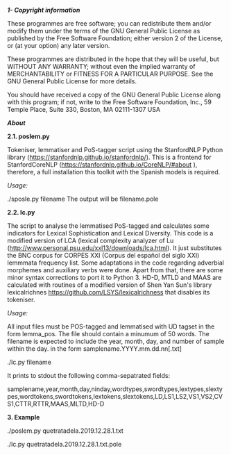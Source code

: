 ***1- Copyright information***

These programmes are free software; you can redistribute them and/or modify them under the terms of the GNU General Public License as published by the Free Software Foundation; either version 2 of the License, or (at your option) any later version.

These programmes are distributed in the hope that they will be useful, but WITHOUT ANY WARRANTY; without even the implied warranty of MERCHANTABILITY or FITNESS FOR A PARTICULAR PURPOSE. See the GNU General Public License for more details.

You should have received a copy of the GNU General Public License along with this program; if not, write to the Free Software Foundation, Inc., 59 Temple Place, Suite 330, Boston, MA 02111-1307 USA


***About***

**2.1. poslem.py**

Tokeniser, lemmatiser and PoS-tagger script using the StanfordNLP Python library (https://stanfordnlp.github.io/stanfordnlp/). This is a frontend for StanfordCoreNLP (https://stanfordnlp.github.io/CoreNLP/#about ), therefore, a full installation this toolkit with the Spanish models is required.

*Usage:*

./sposle.py filename
The output will be filename.pole


**2.2. lc.py**

The script to analyse the lemmatised PoS-tagged and calculates some indicators for Lexical Sophistication and Lexical Diversity.
This code is a modified version of LCA (lexical complexity analyzer of  Lu (http://www.personal.psu.edu/xxl13/downloads/lca.html). It just substitutes the BNC corpus for CORPES XXI (Corpus del español del siglo XXI) lemmmata frequency list. Some adaptations in the code regarding adverbial morphemes and auxiliary verbs were done. Apart from that, there are some minor syntax corrections to port it to Python 3. HD-D, MTLD and MAAS are calculated with routines of a modified version of Shen Yan Sun's library lexicalrichnes https://github.com/LSYS/lexicalrichness that disables its tokeniser.

*Usage:*

All input files must be POS-tagged and lemmatised with UD tagset in the form lemma_pos. The file should contain a minumum of 50 words. The filename is expected to include the year, month, day, and  number of sample within the day. in the 
form samplename.YYYY.mm.dd.nn[.txt] 

./lc.py filename

It prints to stdout the following comma-sepatrated fields:

samplename,year,month,day,ninday,wordtypes,swordtypes,lextypes,slextypes,wordtokens,swordtokens,lextokens,slextokens,LD,LS1,LS2,VS1,VS2,CVS1,CTTR,RTTR,MAAS,MLTD,HD-D


**3. Example**

./poslem.py quetratadela.2019.12.28.1.txt

./lc.py quetratadela.2019.12.28.1.txt.pole
